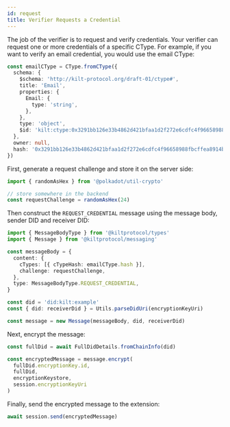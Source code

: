 ```yaml
---
id: request
title: Verifier Requests a Credential
---
```


The job of the verifier is to request and verify credentials. Your verifier can request one or more credentials of a specific CType. For example, if you want to verify an email credential, you would use the email CType:

```ts
const emailCType = CType.fromCType({
  schema: {
    $schema: 'http://kilt-protocol.org/draft-01/ctype#',
    title: 'Email',
    properties: {
      Email: {
        type: 'string',
      },
    },
    type: 'object',
    $id: 'kilt:ctype:0x3291bb126e33b4862d421bfaa1d2f272e6cdfc4f96658988fbcffea8914bd9ac',
  },
  owner: null,
  hash: '0x3291bb126e33b4862d421bfaa1d2f272e6cdfc4f96658988fbcffea8914bd9ac',
})
```

First, generate a request challenge and store it on the server side:

```ts
import { randomAsHex } from '@polkadot/util-crypto'

// store somewhere in the backend
const requestChallenge = randomAsHex(24)
```

Then construct the `REQUEST_CREDENTIAL` message using the message body, sender DID and receiver DID:

```ts
import { MessageBodyType } from '@kiltprotocol/types'
import { Message } from '@kiltprotocol/messaging'

const messageBody = {
  content: {
    cTypes: [{ cTypeHash: emailCType.hash }],
    challenge: requestChallenge,
  },
  type: MessageBodyType.REQUEST_CREDENTIAL,
}

const did = 'did:kilt:example'
const { did: receiverDid } = Utils.parseDidUri(encryptionKeyUri)

const message = new Message(messageBody, did, receiverDid)
```

Next, encrypt the message:

```ts
const fullDid = await FullDidDetails.fromChainInfo(did)

const encryptedMessage = message.encrypt(
  fullDid.encryptionKey.id,
  fullDid,
  encryptionKeystore,
  session.encryptionKeyUri
)
```

Finally, send the encrypted message to the extension:

```ts
await session.send(encryptedMessage)
```
